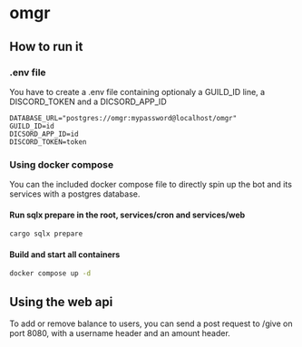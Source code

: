 # omgr

## How to run it

### .env file

You have to create a .env file containing optionaly a GUILD_ID line, a DISCORD_TOKEN and a DICSORD_APP_ID

```
DATABASE_URL="postgres://omgr:mypassword@localhost/omgr"
GUILD_ID=id
DICSORD_APP_ID=id
DISCORD_TOKEN=token
```

### Using docker compose

You can the included docker compose file to directly spin up the bot and its services with a postgres database.

#### Run sqlx prepare in the root, services/cron and services/web

```bash
cargo sqlx prepare
```

#### Build and start all containers

```bash
docker compose up -d
```

## Using the web api

To add or remove balance to users, you can send a post request to /give on port 8080, with a username header and an amount header.
